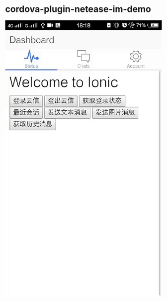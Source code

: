 # cordova-plugin-netease-im-demo

![img](https://github.com/itguliang/cordova-plugin-netease-im-demo/blob/master/screenshots/demo.gif)
